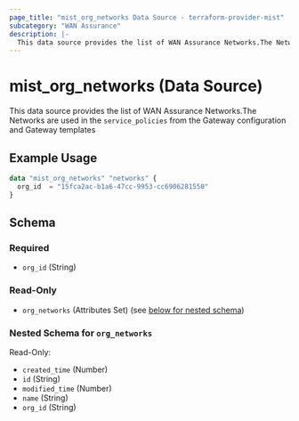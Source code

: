 ```yaml
---
page_title: "mist_org_networks Data Source - terraform-provider-mist"
subcategory: "WAN Assurance"
description: |-
  This data source provides the list of WAN Assurance Networks.The Networks are used in the service_policies from the Gateway configuration and Gateway templates
---
```


# mist_org_networks (Data Source)

This data source provides the list of WAN Assurance Networks.The Networks are used in the `service_policies` from the Gateway configuration and Gateway templates


## Example Usage

```terraform
data "mist_org_networks" "networks" {
  org_id  = "15fca2ac-b1a6-47cc-9953-cc6906281550"
}
```

<!-- schema generated by tfplugindocs -->
## Schema

### Required

- `org_id` (String)

### Read-Only

- `org_networks` (Attributes Set) (see [below for nested schema](#nestedatt--org_networks))

<a id="nestedatt--org_networks"></a>
### Nested Schema for `org_networks`

Read-Only:

- `created_time` (Number)
- `id` (String)
- `modified_time` (Number)
- `name` (String)
- `org_id` (String)